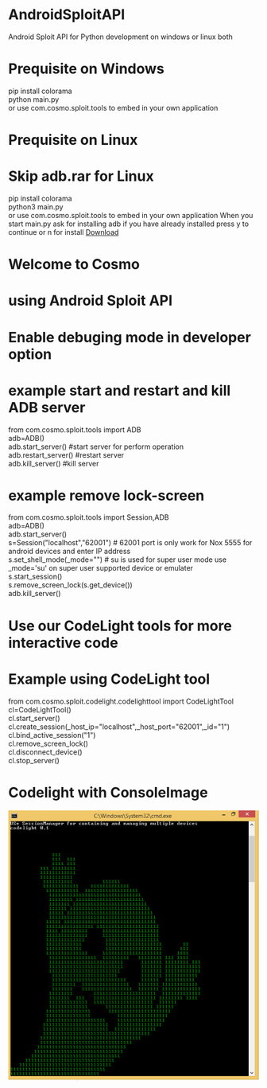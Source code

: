 # AndroidSploitAPI
Android Sploit API for Python development on windows or linux both

# Prequisite on Windows

pip install colorama<br>
python main.py<br>
or use com.cosmo.sploit.tools to embed in your own application
# Prequisite on Linux
# Skip adb.rar for Linux
pip install colorama<br>
python3 main.py<br>
or use com.cosmo.sploit.tools to embed in your own application
When you start main.py ask for installing adb if you have already installed press y to continue or n for install
<a href="https://github.com/sonuaryan7644/AndroidSploitAPI.git"> Download</a>
# Welcome to Cosmo
# using Android Sploit API
# Enable debuging mode in developer option
# example start and restart and kill ADB server
from com.cosmo.sploit.tools import ADB<br>
adb=ADB()<br>
adb.start_server() #start server for perform operation<br>
adb.restart_server() #restart server<br>
adb.kill_server() #kill server<br>
# example remove lock-screen
from com.cosmo.sploit.tools import Session,ADB<br>
adb=ADB()<br>
adb.start_server()<br>
s=Session("localhost","62001") #  62001 port is only work for Nox 5555 for android devices and enter IP address<br>
s.set_shell_mode(_mode="") # su is used for super user mode use _mode='su' on super user supported device or emulater<br>
s.start_session()<br>
s.remove_screen_lock(s.get_device()) <br>
adb.kill_server()<br>
# Use our CodeLight tools for more interactive code
# Example using CodeLight tool
from com.cosmo.sploit.codelight.codelighttool import CodeLightTool<br>
cl=CodeLightTool()<br>
cl.start_server()<br>
cl.create_session(_host_ip="localhost",_host_port="62001",_id="1")<br>
cl.bind_active_session("1")<br>
cl.remove_screen_lock()<br>
cl.disconnect_device()<br>
cl.stop_server()
# Codelight with ConsoleImage
<img src="codelight.png"/>
